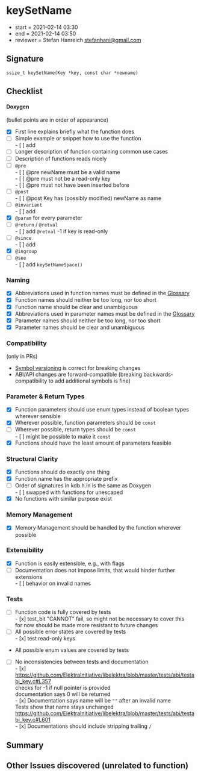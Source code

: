# keySetName

- start = 2021-02-14 03:30
- end = 2021-02-14 03:50
- reviewer = Stefan Hanreich <stefanhani@gmail.com>

## Signature

`ssize_t keySetName(Key *key, const char *newname)`

## Checklist

#### Doxygen

(bullet points are in order of appearance)

- [x] First line explains briefly what the function does
- [ ] Simple example or snippet how to use the function  
       - [ ] add
- [ ] Longer description of function containing common use cases
- [ ] Description of functions reads nicely
- [ ] `@pre`  
       - [ ] @pre newName must be a valid name  
       - [ ] @pre must not be a read-only key  
       - [ ] @pre must not have been inserted before
- [ ] `@post`  
       - [ ] @post Key has (possibly modified) newName as name
- [ ] `@invariant`  
       - [ ] add
- [x] `@param` for every parameter
- [ ] `@return` / `@retval`  
       - [ ] add `@retval` -1 if key is read-only
- [ ] `@since`  
       - [ ] add
- [x] `@ingroup`
- [ ] `@see`  
       - [ ] add `keySetNameSpace()`

### Naming

- [x] Abbreviations used in function names must be defined in the
      [Glossary](/doc/help/elektra-glossary.md)
- [x] Function names should neither be too long, nor too short
- [x] Function name should be clear and unambiguous
- [x] Abbreviations used in parameter names must be defined in the
      [Glossary](/doc/help/elektra-glossary.md)
- [x] Parameter names should neither be too long, nor too short
- [x] Parameter names should be clear and unambiguous

### Compatibility

(only in PRs)

- [Symbol versioning](/doc/dev/symbol-versioning.md)
  is correct for breaking changes
- ABI/API changes are forward-compatible (breaking backwards-compatibility
  to add additional symbols is fine)

### Parameter & Return Types

- [x] Function parameters should use enum types instead of boolean types
      wherever sensible
- [x] Wherever possible, function parameters should be `const`
- [ ] Wherever possible, return types should be `const`  
       - [ ] might be possible to make it `const`
- [x] Functions should have the least amount of parameters feasible

### Structural Clarity

- [x] Functions should do exactly one thing
- [x] Function name has the appropriate prefix
- [ ] Order of signatures in kdb.h.in is the same as Doxygen  
       - [ ] swapped with functions for unescaped
- [x] No functions with similar purpose exist

### Memory Management

- [x] Memory Management should be handled by the function wherever possible

### Extensibility

- [x] Function is easily extensible, e.g., with flags
- [ ] Documentation does not impose limits, that would hinder further extensions  
       - [ ] behavior on invalid names

### Tests

- [ ] Function code is fully covered by tests  
       - [x] test_bit "CANNOT" fail, so might not be necessary to cover this  
       for now should be made more resistant to future changes
- [ ] All possible error states are covered by tests  
       - [x] test read-only keys
- All possible enum values are covered by tests
- [ ] No inconsistencies between tests and documentation  
       - [x] https://github.com/ElektraInitiative/libelektra/blob/master/tests/abi/testabi_key.c#L357  
       checks for -1 if null pointer is provided  
       documentation says 0 will be returned  
       - [x] Documentation says name will be `""` after an invalid name  
       Tests show that name stays unchanged  
       https://github.com/ElektraInitiative/libelektra/blob/master/tests/abi/testabi_key.c#L601  
       - [x] Documentations should include stripping trailing `/`

## Summary

## Other Issues discovered (unrelated to function)
